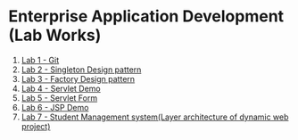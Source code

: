 # Enterprise Application Development (Lab Works)

1. [Lab 1 - Git](https://github.com/college-related/Labs-7th-sems/tree/main/Enterprise%20Application%20Development%20(EAD)/labs/lab1)
2. [Lab 2 - Singleton Design pattern](https://github.com/college-related/Labs-7th-sems/tree/main/Enterprise%20Application%20Development%20(EAD)/labs/lab2)
3. [Lab 3 - Factory Design pattern](https://github.com/college-related/Labs-7th-sems/tree/main/Enterprise%20Application%20Development%20(EAD)/labs/lab3)
4. [Lab 4 - Servlet Demo](https://github.com/college-related/Labs-7th-sems/tree/main/Enterprise%20Application%20Development%20(EAD)/labs/lab4)
5. [Lab 5 - Servlet Form](https://github.com/college-related/Labs-7th-sems/tree/main/Enterprise%20Application%20Development%20(EAD)/labs/lab5)
6. [Lab 6 - JSP Demo](https://github.com/college-related/Labs-7th-sems/tree/main/Enterprise%20Application%20Development%20(EAD)/labs/lab6)
7. [Lab 7 - Student Management system(Layer architecture of dynamic web project)](https://github.com/college-related/Labs-7th-sems/tree/main/Enterprise%20Application%20Development%20(EAD)/labs/lab7)